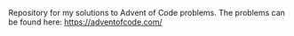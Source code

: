 Repository for my solutions to Advent of Code problems.
The problems can be found here: https://adventofcode.com/